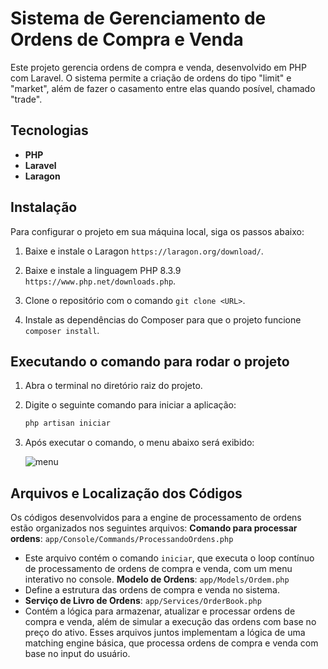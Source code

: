 # Sistema de Gerenciamento de Ordens de Compra e Venda

Este projeto gerencia ordens de compra e venda, desenvolvido em PHP com Laravel. O sistema permite a criação de ordens do tipo "limit" e "market", além de fazer o casamento entre elas quando posível, chamado "trade". 

## Tecnologias

- **PHP**
- **Laravel**
- **Laragon**

## Instalação

Para configurar o projeto em sua máquina local, siga os passos abaixo:

1. Baixe e instale o Laragon `https://laragon.org/download/`.

2. Baixe e instale a linguagem PHP 8.3.9 `https://www.php.net/downloads.php`.

3. Clone o repositório com o comando `git clone <URL>`. 

4. Instale as dependências do Composer para que o projeto funcione `composer install`.

## Executando o comando para rodar o projeto

1. Abra o terminal no diretório raiz do projeto.

2. Digite o seguinte comando para iniciar a aplicação:

   ```bash
   php artisan iniciar
   
3. Após executar o comando, o menu abaixo será exibido:

   ![menu](https://github.com/user-attachments/assets/0711f2ae-68e4-4c0c-b855-b4bbcfbda4bb)

## Arquivos e Localização dos Códigos 
Os códigos desenvolvidos para a engine de processamento de ordens estão organizados nos seguintes arquivos: 
**Comando para processar ordens**: `app/Console/Commands/ProcessandoOrdens.php`
- Este arquivo contém o comando `iniciar`, que executa o loop contínuo de processamento de ordens de compra e venda, com um menu interativo no console.
**Modelo de Ordens**: `app/Models/Ordem.php`
- Define a estrutura das ordens de compra e venda no sistema.
- **Serviço de Livro de Ordens**: `app/Services/OrderBook.php`
- Contém a lógica para armazenar, atualizar e processar ordens de compra e venda, além de simular a execução das ordens com base no preço do ativo. Esses arquivos juntos implementam a lógica de uma matching engine básica, que processa ordens de compra e venda com base no input do usuário.
